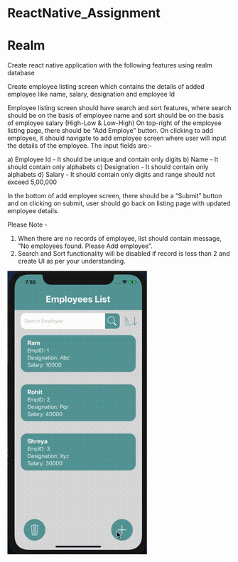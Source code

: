 # ReactNative_Assignment
# Realm

Create react native application with the following features using realm database

Create employee listing screen which contains the details of added employee like name, salary, designation and employee Id

Employee listing screen should have search and sort features, where search should be on the basis of employee name and sort should be on the basis of employee salary (High-Low & Low-High)
On top-right of the employee listing page, there should be “Add Employe” button. On clicking to add employee, it should navigate to add employee screen where user will input the details of the employee. The input fields are:-

a) Employee Id - It should be unique and contain only digits
b) Name - It should contain only alphabets
c) Designation - It should contain only alphabets
d) Salary - It should contain only digits and range should not exceed 5,00,000

In the bottom of add employee screen, there should be a “Submit” button and on clicking on submit, user should go back on listing page with updated employee details.
 
Please Note -

 1. When there are no records of employee, list should contain  message, “No employees found. Please Add employee”.
2. Search and Sort functionality will be disabled if record is less than 2 and create UI as per your understanding. 

![](https://github.com/shivanshirusia19/ReactNative_Assignment/blob/Realm/src/assets/Screen%20Recording%202021-04-08%20at%207.55.44%20PM.gif)

